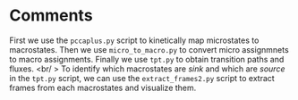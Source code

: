 # Comments

First we use the `pccaplus.py` script to kinetically map microstates to macrostates.
Then we use `micro_to_macro.py` to convert micro assignmnets to macro assignments. 
Finally we use `tpt.py` to obtain transition paths and fluxes.
<br/ >
To identify which macrostates are _sink_ and which are _source_ in the `tpt.py`
script, we can use the `extract_frames2.py` script to extract frames from each macrostates and visualize them.
